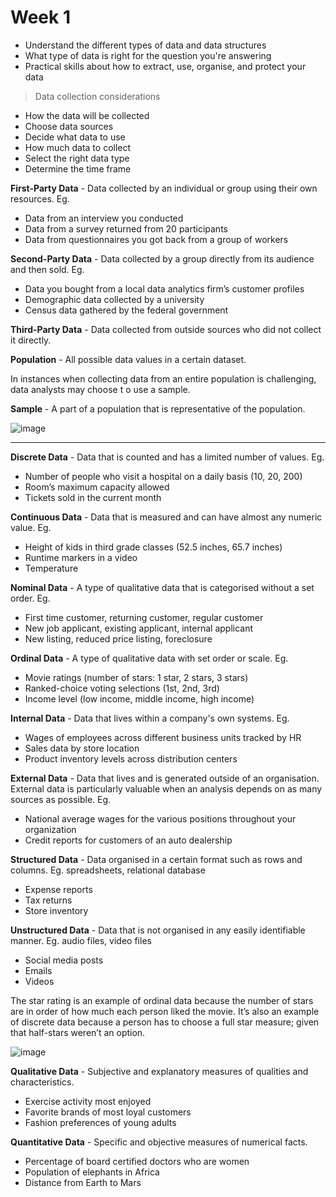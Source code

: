 # Week 1

* Understand the different types of data and data structures
* What type of data is right for the question you're answering
* Practical skills about how to extract, use, organise, and protect your data

> Data collection considerations
* How the data will be collected
* Choose data sources
* Decide what data to use
* How much data to collect
* Select the right data type 
* Determine the time frame

**First-Party Data** - Data collected by an individual or group using their own resources. Eg. 
- Data from an interview you conducted
- Data from a survey returned from 20 participants
- Data from questionnaires you got back from a group of workers

**Second-Party Data** - Data collected by a group directly from its audience and then sold. Eg.
- Data you bought from a local data analytics firm’s customer profiles
- Demographic data collected by a university 
- Census data gathered by the federal government

**Third-Party Data** - Data collected from outside sources who did not collect it directly. 

**Population** - All possible data values in a certain dataset.

In instances when collecting data from an entire population is challenging, data analysts may choose t  o use a sample.

**Sample** - A part of a population that is representative of the population.

![image](https://d3c33hcgiwev3.cloudfront.net/imageAssetProxy.v1/5TyGAFZrRi28hgBWa-Ytcg_a723a1a4d78b42e1bcb6ddd2178adc42_Screen-Shot-2020-12-14-at-2.19.22-PM.png?expiry=1672099200000&hmac=1q3V7KWoChx5Q9qWfkmbinJU5tp9BMZF7zZD_cezN4A)

****

**Discrete Data** - Data that is counted and has a limited number of values. Eg.
- Number of people who visit a hospital on a daily basis (10, 20, 200)
- Room’s maximum capacity allowed
- Tickets sold in the current month

**Continuous Data** - Data that is measured and can have almost any numeric value. Eg.
- Height of kids in third grade classes (52.5 inches, 65.7 inches)
- Runtime markers in a video
- Temperature

**Nominal Data** - A type of qualitative data that is categorised without a set order. Eg.
- First time customer, returning customer, regular customer
- New job applicant, existing applicant, internal applicant
- New listing, reduced price listing, foreclosure

**Ordinal Data** - A type of qualitative data with set order or scale. Eg.
- Movie ratings (number of stars: 1 star, 2 stars, 3 stars)
- Ranked-choice voting selections (1st, 2nd, 3rd)
- Income level (low income, middle income, high income)

**Internal Data** - Data that lives within a company's own systems. Eg.
- Wages of employees across different business units tracked by HR
- Sales data by store location 
- Product inventory levels across distribution centers

**External Data** - Data that lives and is generated outside of an organisation. External data is particularly valuable when an analysis depends on as many sources as possible. Eg.
- National average wages for the various positions throughout your organization
- Credit reports for customers of an auto dealership

**Structured Data** - Data organised in a certain format such as rows and columns. Eg. spreadsheets, relational database
- Expense reports
- Tax returns
- Store inventory

**Unstructured Data** - Data that is not organised in any easily identifiable manner.  Eg. audio files, video files
- Social media posts
- Emails
- Videos

The star rating is an example of ordinal data because the number of stars are in order of how much each person liked the movie. It’s also an example of discrete data because a person has to choose a full star measure; given that half-stars weren’t an option.

![image](https://d3c33hcgiwev3.cloudfront.net/imageAssetProxy.v1/lpSSp7kPSMqUkqe5D6jKhQ_d475227147854cadb95f7724129bc6f1_C3M1L2R1.png?expiry=1672099200000&hmac=NcrM8MO6-Wh5X9DkBqhfx9zKa4CBiNciA7LyHiyhEkw)

**Qualitative Data** - Subjective and explanatory measures of qualities and characteristics.
- Exercise activity most enjoyed
- Favorite brands of most loyal customers
- Fashion preferences of young adults

**Quantitative Data** - Specific and objective measures of numerical facts. 
- Percentage of board certified doctors who are women
- Population of elephants in Africa
- Distance from Earth to Mars